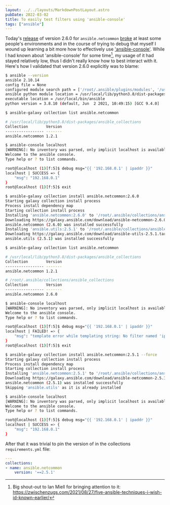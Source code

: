 ```yaml
---
layout: ../../layouts/MarkdownPostLayout.astro
pubDate: 2022-03-02
title: To easily test filters using 'ansible-console'
tags: ["ansible"]
---
```

Today's [release](https://github.com/ansible-collections/ansible.netcommon/commit/538a9036e781e8504656f1a85bb53a5805ec78f8) of version 2.6.0 for `ansible.netcommon` [broke](https://github.com/ansible-collections/ansible.netcommon/issues/375) at least some people's environments and in the course of trying to debug that myself I wound up learning a bit more how to effectively use ['ansible-console'](https://docs.ansible.com/ansible/latest/cli/ansible-console.html). While I had known about 'ansible-console' for some time[^1], my usage of it had stayed relatively low, thus I didn't really know how to best interact with it. Here's how I validated that version 2.6.0 explicitly was to blame:

```bash
$ ansible --version
ansible 2.10.14
config file = None
configured module search path = ['/root/.ansible/plugins/modules', '/usr/share/ansible/plugins/modules']
ansible python module location = /usr/local/lib/python3.8/dist-packages/ansible
executable location = /usr/local/bin/ansible
python version = 3.8.10 (default, Jun  2 2021, 10:49:15) [GCC 9.4.0]

$ ansible-galaxy collection list ansible.netcommon

# /usr/local/lib/python3.8/dist-packages/ansible_collections
Collection        Version
----------------- -------
ansible.netcommon 1.2.1  

$ ansible-console localhost
[WARNING]: No inventory was parsed, only implicit localhost is available
Welcome to the ansible console.
Type help or ? to list commands.

root@localhost (1)[f:5]$ debug msg="{{ '192.168.0.1' | ipaddr }}"
localhost | SUCCESS => {
    "msg": "192.168.0.1"
}
root@localhost (1)[f:5]$ exit

$ ansible-galaxy collection install ansible.netcommon:2.6.0
Starting galaxy collection install process
Process install dependency map
Starting collection install process
Installing 'ansible.netcommon:2.6.0' to '/root/.ansible/collections/ansible_collections/ansible/netcommon'
Downloading https://galaxy.ansible.com/download/ansible-netcommon-2.6.0.tar.gz to /root/.ansible/tmp/ansible-local-28gxj1aybi/tmprfki827q
ansible.netcommon (2.6.0) was installed successfully
Installing 'ansible.utils:2.5.1' to '/root/.ansible/collections/ansible_collections/ansible/utils'
Downloading https://galaxy.ansible.com/download/ansible-utils-2.5.1.tar.gz to /root/.ansible/tmp/ansible-local-28gxj1aybi/tmprfki827q
ansible.utils (2.5.1) was installed successfully

$ ansible-galaxy collection list ansible.netcommon

# /usr/local/lib/python3.8/dist-packages/ansible_collections
Collection        Version
----------------- -------
ansible.netcommon 1.2.1  

# /root/.ansible/collections/ansible_collections
Collection        Version
----------------- -------
ansible.netcommon 2.6.0  

$ ansible-console localhost
[WARNING]: No inventory was parsed, only implicit localhost is available
Welcome to the ansible console.
Type help or ? to list commands.

root@localhost (1)[f:5]$ debug msg="{{ '192.168.0.1' | ipaddr }}"
localhost | FAILED! => {
    "msg": "template error while templating string: No filter named 'ipaddr'.. String: {{ '192.168.0.1' | ipaddr }}"
}
root@localhost (1)[f:5]$ exit

$ ansible-galaxy collection install ansible.netcommon:2.5.1 --force
Starting galaxy collection install process
Process install dependency map
Starting collection install process
Installing 'ansible.netcommon:2.5.1' to '/root/.ansible/collections/ansible_collections/ansible/netcommon'
Downloading https://galaxy.ansible.com/download/ansible-netcommon-2.5.1.tar.gz to /root/.ansible/tmp/ansible-local-43w7kl5evo/tmpbqlle7ku
ansible.netcommon (2.5.1) was installed successfully
Skipping 'ansible.utils' as it is already installed

$ ansible-console localhost
[WARNING]: No inventory was parsed, only implicit localhost is available
Welcome to the ansible console.
Type help or ? to list commands.

root@localhost (1)[f:5]$ debug msg="{{ '192.168.0.1' | ipaddr }}"
localhost | SUCCESS => {
    "msg": "192.168.0.1"
}
```

After that it was trivial to pin the version of in the collections `requirements.yml` file:

```yaml
---
collections:
- name: ansible.netcommon
    version: '==2.5.1'
```

[^1]: Big shout-out to Ian Miell for bringing attention to it: https://zwischenzugs.com/2021/08/27/five-ansible-techniques-i-wish-id-known-earlier/
